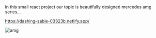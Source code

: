 in this small react project our topic is beautifully designed mercedes amg series...

https://dashing-sable-03323b.netlify.app/

![amg](https://user-images.githubusercontent.com/114237174/221601245-38c71fcc-c0a5-4c8d-98c4-4042d6b6d360.png)
